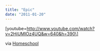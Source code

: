 ```yaml
---
title: "Epic"
date: "2011-01-20"
---
```


\[youtube=http://www.youtube.com/watch?v=2HiUMlOz4UQ&w=640&h=390\]

via [Homeschool](http://homeschool.tumblr.com/)
